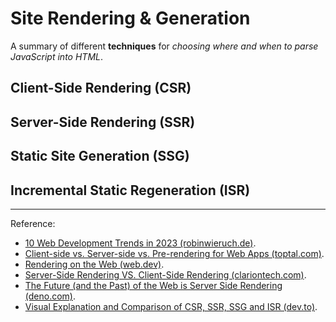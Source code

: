 # Site Rendering & Generation

A summary of different **techniques** for *choosing where and when to parse JavaScript into HTML*.

<!-- Rendering on the Web -->
<!-- https://web.dev/rendering-on-the-web -->

<!-- The Future (and the Past) of the Web is Server Side Rendering -->
<!-- https://deno.com/blog/the-future-and-past-is-server-side-rendering -->

<!-- 10 Web Development Trends in 2023 -->
<!-- https://www.robinwieruch.de/web-development-trends/ -->

<!-- Server-Side Rendering VS. Client-Side Rendering -->
<!-- https://www.clariontech.com/blog/server-side-rendering-vs.-client-side-rendering -->

<!-- Client-side vs. Server-side vs. Pre-rendering for Web Apps -->
<!-- https://www.toptal.com/front-end/client-side-vs-server-side-pre-rendering -->

<!-- Visual Explanation and Comparison of CSR, SSR, SSG and ISR -->
<!-- https://dev.to/pahanperera/visual-explanation-and-comparison-of-csr-ssr-ssg-and-isr-34ea -->

## Client-Side Rendering (CSR)

## Server-Side Rendering (SSR)

<!-- Server-Side Rendering -->
<!-- https://www.gatsbyjs.com/docs/glossary/server-side-rendering/ -->

## Static Site Generation (SSG)

<!-- Static Site Generator -->
<!-- https://www.gatsbyjs.com/docs/glossary/static-site-generator/ -->

<!-- What is a static site generator? -->
<!-- https://www.cloudflare.com/learning/performance/static-site-generator/ -->

<!-- What is a Static Site Generator? And 3 ways to find the best one -->
<!-- https://www.netlify.com/blog/2020/04/14/what-is-a-static-site-generator-and-3-ways-to-find-the-best-one/ -->

<!-- Static Site Generators -->
<!-- https://devopedia.org/static-site-generators -->

## Incremental Static Regeneration (ISR)

<!-- A Complete Guide To Incremental Static Regeneration (ISR) With Next.js -->
<!-- https://www.smashingmagazine.com/2021/04/incremental-static-regeneration-nextjs/ -->

<!-- Incremental Static Regeneration (ISR) Overview -->
<!-- https://vercel.com/docs/concepts/incremental-static-regeneration/overview -->

<!-- Incremental Static Regeneration -->
<!-- https://nextjs.org/docs/basic-features/data-fetching/incremental-static-regeneration -->

---

Reference:

- [10 Web Development Trends in 2023 (robinwieruch.de)](https://www.robinwieruch.de/web-development-trends/).
- [Client-side vs. Server-side vs. Pre-rendering for Web Apps (toptal.com)](https://www.toptal.com/front-end/client-side-vs-server-side-pre-rendering).
- [Rendering on the Web (web.dev)](https://web.dev/rendering-on-the-web).
- [Server-Side Rendering VS. Client-Side Rendering (clariontech.com)](https://www.clariontech.com/blog/server-side-rendering-vs.-client-side-rendering).
- [The Future (and the Past) of the Web is Server Side Rendering (deno.com)](https://deno.com/blog/the-future-and-past-is-server-side-rendering).
- [Visual Explanation and Comparison of CSR, SSR, SSG and ISR (dev.to)](https://dev.to/pahanperera/visual-explanation-and-comparison-of-csr-ssr-ssg-and-isr-34ea).

<!-- 
Edge Rendering
Altering rendered HTML at the edge before sending it on to the client

Incremental Static Generation
Being able to dynamically augment or modify a static site even after the initial build (Next.js ISR, Gatsby DSG)

Islands Architecture
Isolated islands of dynamic behavior with multiple entry points in an otherwise static site (Astro, Eleventy)

Multi-Page Application (MPA)
Apps that run entirely on the server, with minimal client-side dynamic behavior

Partial Hydration
Only hydrating some of your components on the client (e.g. React Server Components)

Progressive Enhancement
Making sure an app is functional even without JavaScript

Progressive Hydration
Controlling the order of component hydration on the client

Resumability
Serializing framework state on the server so the client can resume execution with no duplicated code execution.

Server-Side Rendering (SSR)
Dynamically rendering HTML content on the server before rehydrating it on the client

Single Page Application (SPA)
Apps that run entirely in the browser

Static Site Generation (SSG)
Pre-rendered static content, with or without a client-side dynamic element

Streaming SSR
Breaking down server-rendered content in smaller streamed chunks
 -->
